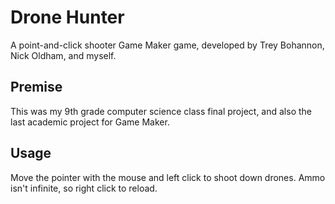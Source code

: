 # Drone Hunter
A point-and-click shooter Game Maker game, developed by Trey Bohannon, Nick Oldham, and myself.

## Premise
This was my 9th grade computer science class final project, and also the last academic project for Game Maker.

## Usage
Move the pointer with the mouse and left click to shoot down drones. Ammo isn't infinite, so right click to reload.
